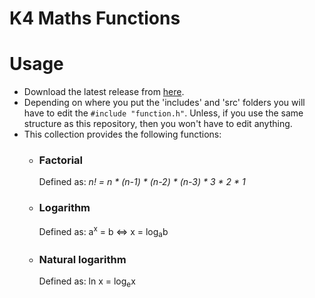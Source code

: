 # K4 Maths Functions

# Usage
- Download the latest release from [here](https://github.com/Kevin4e/K4-Maths-Functions/releases).
- Depending on where you put the 'includes' and 'src' folders you will have to edit the `#include "function.h"`. Unless, if you use the same structure as this repository, then you won't have to edit anything.
- This collection provides the following functions:
  - ### Factorial
    Defined as: _n! = n * (n-1) * (n-2) * (n-3) * 3 * 2 * 1_
   
  - ### Logarithm
    Defined as: a<sup>x</sup> = b <=> x = log<sub>a</sub>b
    
  - ### Natural logarithm
    Defined as: ln x = log<sub>e</sub>x
